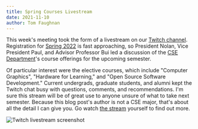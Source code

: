 ```yaml
---
title: Spring Courses Livestream
date: 2021-11-10
author: Tom Faughnan
---
```


This week's meeting took the form of a livestream on our [Twitch channel].
Registration for [Spring 2022] is fast approaching, so President Nolan,
Vice President Paul, and Advisor Professor Bui led a discussion of the
[CSE Department]'s course offerings for the upcoming semester.

Of particular interest were the elective courses, which include "Computer Graphics",
"Hardware for Learning," and "Open Source Software Development." Current undergrads,
graduate students, and alumni kept the Twitch chat busy with questions, comments,
and recommendations. I'm sure this stream will be of great use to anyone unsure of
what to take next semester. Because this blog post's author is not a CSE major,
that's about all the detail I can give you. Go watch [the stream] yourself to find
out more.

<img src="../assets/img/sp22-courses-stream.png" alt="Twitch livestream screenshot">

[Twitch channel]: https://www.twitch.tv/ndlug
[Spring 2022]: https://registrar.nd.edu/students/registration_spring.php
[CSE Department]: https://cse.nd.edu/
[the stream]: https://www.twitch.tv/videos/1201855476
